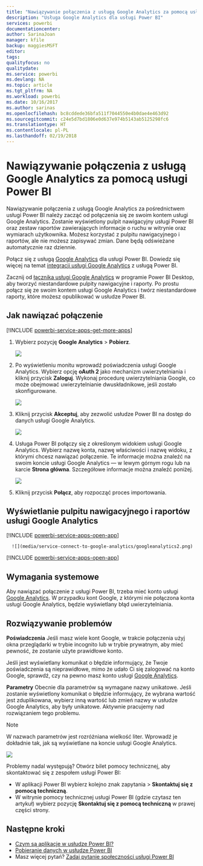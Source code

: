 ```yaml
---
title: "Nawiązywanie połączenia z usługą Google Analytics za pomocą usługi Power BI"
description: "Usługa Google Analytics dla usługi Power BI"
services: powerbi
documentationcenter: 
author: SarinaJoan
manager: kfile
backup: maggiesMSFT
editor: 
tags: 
qualityfocus: no
qualitydate: 
ms.service: powerbi
ms.devlang: NA
ms.topic: article
ms.tgt_pltfrm: NA
ms.workload: powerbi
ms.date: 10/16/2017
ms.author: sarinas
ms.openlocfilehash: bc8cddede36bfa511f7044550e4b0dae4e463d92
ms.sourcegitcommit: c24e5d7bd1806e0d637e974b5143ab5125298fc6
ms.translationtype: HT
ms.contentlocale: pl-PL
ms.lasthandoff: 02/19/2018
---
```

# <a name="connect-to-google-analytics-with-power-bi"></a>Nawiązywanie połączenia z usługą Google Analytics za pomocą usługi Power BI
Nawiązywanie połączenia z usługą Google Analytics za pośrednictwem usługi Power BI należy zacząć od połączenia się ze swoim kontem usługi Google Analytics. Zostanie wyświetlony pulpit nawigacyjny usługi Power BI oraz zestaw raportów zawierających informacje o ruchu w witrynie oraz wymiarach użytkownika. Możesz korzystać z pulpitu nawigacyjnego i raportów, ale nie możesz zapisywać zmian. Dane będą odświeżane automatycznie raz dziennie.

Połącz się z usługą [Google Analytics](https://app.powerbi.com/getdata/services/google-analytics) dla usługi Power BI. Dowiedz się więcej na temat [integracji usługi Google Analytics](https://powerbi.microsoft.com/integrations/google-analytics) z usługą Power BI.

Zacznij od [łącznika usługi Google Analytics](service-google-analytics-connector.md) w programie Power BI Desktop, aby tworzyć niestandardowe pulpity nawigacyjne i raporty. Po prostu połącz się ze swoim kontem usługi Google Analytics i twórz niestandardowe raporty, które możesz opublikować w usłudze Power BI.

## <a name="how-to-connect"></a>Jak nawiązać połączenie
[!INCLUDE [powerbi-service-apps-get-more-apps](./includes/powerbi-service-apps-get-more-apps.md)]

1. Wybierz pozycję **Google Analytics** \> **Pobierz**.
   
   ![](media/service-connect-to-google-analytics/ga.png)
2. Po wyświetleniu monitu wprowadź poświadczenia usługi Google Analytics. Wybierz opcję **oAuth 2** jako mechanizm uwierzytelniania i kliknij przycisk **Zaloguj**. Wykonaj procedurę uwierzytelniania Google, co może obejmować uwierzytelnianie dwuskładnikowe, jeśli zostało skonfigurowane.
   
   ![](media/service-connect-to-google-analytics/creds.png)
3. Kliknij przycisk **Akceptuj**, aby zezwolić usłudze Power BI na dostęp do danych usługi Google Analytics.
   
   ![](media/service-connect-to-google-analytics/googleanalytics.png)
4. Usługa Power BI połączy się z określonym widokiem usługi Google Analytics. Wybierz nazwę konta, nazwę właściwości i nazwę widoku, z którymi chcesz nawiązać połączenie. Te informacje można znaleźć na swoim koncie usługi Google Analytics — w lewym górnym rogu lub na karcie **Strona główna**. Szczegółowe informacje można znaleźć poniżej. 
   
   ![](media/service-connect-to-google-analytics/params2.png)
5. Kliknij przycisk **Połącz**, aby rozpocząć proces importowania. 

## <a name="view-the-google-analytics-dashboard-and-reports"></a>Wyświetlanie pulpitu nawigacyjnego i raportów usługi Google Analytics
[!INCLUDE [powerbi-service-apps-open-app](./includes/powerbi-service-apps-open-app.md)]

      ![](media/service-connect-to-google-analytics/googleanalytics2.png)

[!INCLUDE [powerbi-service-apps-open-app](./includes/powerbi-service-apps-what-now.md)]

## <a name="system-requirements"></a>Wymagania systemowe
Aby nawiązać połączenie z usługi Power BI, trzeba mieć konto usługi [Google Analytics](https://www.google.com/analytics/). W przypadku kont Google, z którymi nie połączona konta usługi Google Analytics, będzie wyświetlany błąd uwierzytelniania.

## <a name="troubleshooting"></a>Rozwiązywanie problemów
**Poświadczenia** Jeśli masz wiele kont Google, w trakcie połączenia użyj okna przeglądarki w trybie incognito lub w trybie prywatnym, aby mieć pewność, że zostanie użyte prawidłowe konto.

Jeśli jest wyświetlany komunikat o błędzie informujący, że Twoje poświadczenia są nieprawidłowe, mimo że udało Ci się zalogować na konto Google, sprawdź, czy na pewno masz konto usługi [Google Analytics](https://www.google.com/analytics/).

**Parametry** Obecnie dla parametrów są wymagane nazwy unikatowe. Jeśli zostanie wyświetlony komunikat o błędzie informujący, że wybrana wartość jest zduplikowana, wybierz inną wartość lub zmień nazwy w usłudze Google Analytics, aby były unikatowe. Aktywnie pracujemy nad rozwiązaniem tego problemu.

>[!NOTE]
>W nazwach parametrów jest rozróżniana wielkość liter. Wprowadź je dokładnie tak, jak są wyświetlane na koncie usługi Google Analytics.

![](media/service-connect-to-google-analytics/pbi_googleanalytics1.png)

Problemy nadal występują? Otwórz bilet pomocy technicznej, aby skontaktować się z zespołem usługi Power BI:

* W aplikacji Power BI wybierz kolejno znak zapytania \> **Skontaktuj się z pomocą techniczną**.
* W witrynie pomocy technicznej usługi Power BI (gdzie czytasz ten artykuł) wybierz pozycję **Skontaktuj się z pomocą techniczną** w prawej części strony.

## <a name="next-steps"></a>Następne kroki
* [Czym są aplikacje w usłudze Power BI?](service-install-use-apps.md)
* [Pobieranie danych w usłudze Power BI](service-get-data.md)
* Masz więcej pytań? [Zadaj pytanie społeczności usługi Power BI](http://community.powerbi.com/)

